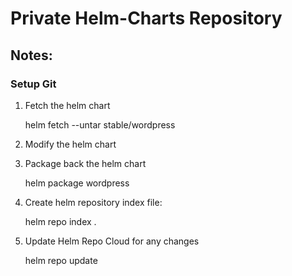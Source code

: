 # Private Helm-Charts Repository
## Notes:
### Setup Git
1. Fetch the helm chart
    
    helm fetch --untar stable/wordpress
2. Modify the helm chart
3. Package back the helm chart
 
    helm package wordpress
4. Create helm repository index file:

    helm repo index .
5. Update Helm Repo Cloud for any changes

    helm repo update
    
